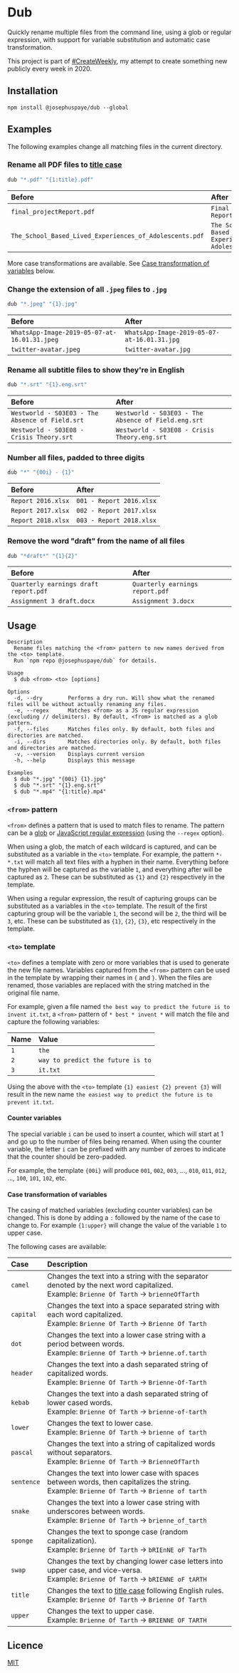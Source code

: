 # Dub

Quickly rename multiple files from the command line, using a glob or regular expression, with support for variable substitution and automatic case transformation.

This project is part of [#CreateWeekly](https://dev.to/josephuspaye/createweekly-create-something-new-publicly-every-week-in-2020-1nh9), my attempt to create something new publicly every week in 2020.

## Installation

```
npm install @josephuspaye/dub --global
```

## Examples

The following examples change all matching files in the current directory.

### Rename all PDF files to [title case](https://en.wikipedia.org/wiki/Letter_case#Title_case)

```sh
dub "*.pdf" "{1:title}.pdf"
```

| Before                                                  | After                                                   |
| :------------------------------------------------------ | :------------------------------------------------------ |
| `final_projectReport.pdf`                               | `Final Project Report.pdf`                              |
| `The_School_Based_Lived_Experiences_of_Adolescents.pdf` | `The School Based Lived Experiences of Adolescents.pdf` |

More case transformations are available. See [Case transformation of variables](#case-transformation-of-variables) below.

### Change the extension of all `.jpeg` files to `.jpg`

```sh
dub "*.jpeg" "{1}.jpg"
```

| Before                                       | After                                       |
| :------------------------------------------- | :------------------------------------------ |
| `WhatsApp-Image-2019-05-07-at-16.01.31.jpeg` | `WhatsApp-Image-2019-05-07-at-16.01.31.jpg` |
| `twitter-avatar.jpeg`                        | `twitter-avatar.jpg`                        |

### Rename all subtitle files to show they're in English

```sh
dub "*.srt" "{1}.eng.srt"
```

| Before                                          | After                                               |
| :---------------------------------------------- | :-------------------------------------------------- |
| `Westworld - S03E03 - The Absence of Field.srt` | `Westworld - S03E03 - The Absence of Field.eng.srt` |
| `Westworld - S03E08 - Crisis Theory.srt`        | `Westworld - S03E08 - Crisis Theory.eng.srt`        |

### Number all files, padded to three digits

```sh
dub "*" "{00i} - {1}"
```

| Before             | After                    |
| :----------------- | :----------------------- |
| `Report 2016.xlsx` | `001 - Report 2016.xlsx` |
| `Report 2017.xlsx` | `002 - Report 2017.xlsx` |
| `Report 2018.xlsx` | `003 - Report 2018.xlsx` |

### Remove the word "draft" from the name of all files

```sh
dub "*draft*" "{1}{2}"
```

| Before                                | After                           |
| :------------------------------------ | :------------------------------ |
| `Quarterly earnings draft report.pdf` | `Quarterly earnings report.pdf` |
| `Assignment 3 draft.docx`             | `Assignment 3.docx`             |

## Usage

```
Description
  Rename files matching the <from> pattern to new names derived from the <to> template.
  Run `npm repo @josephuspaye/dub` for details.

Usage
  $ dub <from> <to> [options]

Options
  -d, --dry        Performs a dry run. Will show what the renamed files will be without actually renaming any files.
  -e, --regex      Matches <from> as a JS regular expression (excluding // delimiters). By default, <from> is matched as a glob pattern.
  -f, --files      Matches files only. By default, both files and directories are matched.
  -i, --dirs       Matches directories only. By default, both files and directories are matched.
  -v, --version    Displays current version
  -h, --help       Displays this message

Examples
  $ dub "*.jpg" "{00i} {1}.jpg"
  $ dub "*.srt" "{1}.eng.srt"
  $ dub "*.mp4" "{1:title}.mp4"
```

### `<from>` pattern

`<from>` defines a pattern that is used to match files to rename. The pattern can be a [glob](<https://en.wikipedia.org/wiki/Glob_(programming)>) or [JavaScript regular expression](https://developer.mozilla.org/en-US/docs/Web/JavaScript/Guide/Regular_Expressions) (using the `--regex` option).

When using a glob, the match of each wildcard is captured, and can be substituted as a variable in the `<to>` template. For example, the pattern `*-*.txt` will match all text files with a hyphen in their name. Everything before the hyphen will be captured as the variable `1`, and everything after will be captured as `2`. These can be substituted as `{1}` and `{2}` respectively in the template.

When using a regular expression, the result of capturing groups can be substituted as a variables in the `<to>` template. The result of the first capturing group will be the variable `1`, the second will be `2`, the third will be `3`, etc. These can be substituted as `{1}`, `{2}`, `{3}`, etc respectively in the template.

### `<to>` template

`<to>` defines a template with zero or more variables that is used to generate the new file names. Variables captured from the `<from>` pattern can be used in the template by wrapping their names in `{` and `}`. When the files are renamed, those variables are replaced with the string matched in the original file name.

For example, given a file named `the best way to predict the future is to invent it.txt`, a `<from>` pattern of `* best * invent *` will match the file and capture the following variables:

| Name | Value                             |
| :--- | :-------------------------------- |
| `1`  | `the`                             |
| `2`  | `way to predict the future is to` |
| `3`  | `it.txt`                          |

Using the above with the `<to>` template `{1} easiest {2} prevent {3}` will result in the new name `the easiest way to predict the future is to prevent it.txt`.

#### Counter variables

The special variable `i` can be used to insert a counter, which will start at 1 and go up to the number of files being renamed. When using the counter variable, the letter `i` can be prefixed with any number of zeroes to indicate that the counter should be zero-padded.

For example, the template `{00i}` will produce `001`, `002`, `003`, ..., `010`, `011`, `012`, ..., `100`, `101`, `102`, etc.

#### Case transformation of variables

The casing of matched variables (excluding counter variables) can be changed. This is done by adding a `:` followed by the name of the case to change to. For example `{1:upper}` will change the value of the variable `1` to upper case.

The following cases are available:

| Case       | Description                                                                                                                                                          |
| :--------- | :------------------------------------------------------------------------------------------------------------------------------------------------------------------- |
| `camel`    | Changes the text into a string with the separator denoted by the next word capitalized. <br>Example: `Brienne Of Tarth` → `brienneOfTarth`                           |
| `capital`  | Changes the text into a space separated string with each word capitalized. <br>Example: `Brienne Of Tarth` → `Brienne Of Tarth`                                      |
| `dot`      | Changes the text into a lower case string with a period between words. <br>Example: `Brienne Of Tarth` → `brienne.of.tarth`                                          |
| `header`   | Changes the text into a dash separated string of capitalized words. <br>Example: `Brienne Of Tarth` → `Brienne-Of-Tarth`                                             |
| `kebab`   | Changes the text into a dash separated string of lower cased words. <br>Example: `Brienne Of Tarth` → `brienne-of-tarth`                                             |
| `lower`    | Changes the text to lower case. <br>Example: `Brienne Of Tarth` → `brienne of tarth`                                                                                 |
| `pascal`   | Changes the text into a string of capitalized words without separators. <br>Example: `Brienne Of Tarth` → `BrienneOfTarth`                                           |
| `sentence` | Changes the text into lower case with spaces between words, then capitalizes the string. <br>Example: `Brienne Of Tarth` → `Brienne of tarth`                        |
| `snake`    | Changes the text into a lower case string with underscores between words. <br>Example: `Brienne Of Tarth` → `brienne_of_tarth`                                       |
| `sponge`   | Changes the text to sponge case (random capitalization). <br>Example: `Brienne Of Tarth` → `bRIEnNE oF TarTh`                                                        |
| `swap`     | Changes the text by changing lower case letters into upper case, and vice-versa. <br>Example: `Brienne Of Tarth` → `bRIENNE oF tARTH`                                |
| `title`    | Changes the text to [title case](https://en.wikipedia.org/wiki/Letter_case#Title_case) following English rules. <br>Example: `Brienne Of Tarth` → `Brienne Of Tarth` |
| `upper`    | Changes the text to upper case. <br>Example: `Brienne Of Tarth` → `BRIENNE OF TARTH`                                                                                 |

## Licence

[MIT](LICENCE)
